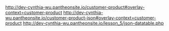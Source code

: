 http://dev-cynthia-wu.pantheonsite.io/customer-product#overlay-context=customer-product
http://dev-cynthia-wu.pantheonsite.io/customer-product-json#overlay-context=customer-product
http://dev-cynthia-wu.pantheonsite.io/lesson_5/json-datatable.php
